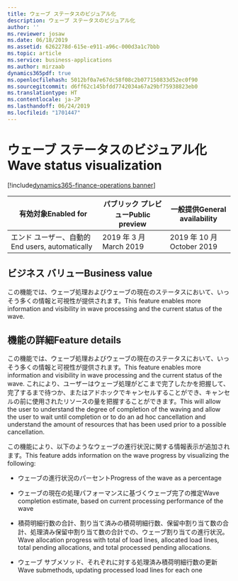 ```yaml
---
title: ウェーブ ステータスのビジュアル化
description: ウェーブ ステータスのビジュアル化
author: ''
ms.reviewer: josaw
ms.date: 06/18/2019
ms.assetid: 6262278d-615e-e911-a96c-000d3a1c7bbb
ms.topic: article
ms.service: business-applications
ms.author: mirzaab
dynamics365pdf: true
ms.openlocfilehash: 5012bf0a7e67dc58f08c2b077150833d52ec0f90
ms.sourcegitcommit: d6ff62c145bfdd7742034a67a29bf75938823eb0
ms.translationtype: HT
ms.contentlocale: ja-JP
ms.lasthandoff: 06/24/2019
ms.locfileid: "1701447"
---
```

# <a name="wave-status-visualization"></a><span data-ttu-id="7e068-103">ウェーブ ステータスのビジュアル化</span><span class="sxs-lookup"><span data-stu-id="7e068-103">Wave status visualization</span></span>
[!include[dynamics365-finance-operations banner](../includes/dynamics365-finance-operations.md)]

| <span data-ttu-id="7e068-104">有効対象</span><span class="sxs-lookup"><span data-stu-id="7e068-104">Enabled for</span></span>    |  <span data-ttu-id="7e068-105">パブリック プレビュー</span><span class="sxs-lookup"><span data-stu-id="7e068-105">Public preview</span></span> | <span data-ttu-id="7e068-106">一般提供</span><span class="sxs-lookup"><span data-stu-id="7e068-106">General availability</span></span> | 
| ---------- | ---------- |---------- |
|<span data-ttu-id="7e068-107">エンド ユーザー、自動的</span><span class="sxs-lookup"><span data-stu-id="7e068-107">End users, automatically</span></span>|<span data-ttu-id="7e068-108">2019 年 3 月</span><span class="sxs-lookup"><span data-stu-id="7e068-108">March 2019</span></span>| <span data-ttu-id="7e068-109">2019 年 10 月</span><span class="sxs-lookup"><span data-stu-id="7e068-109">October 2019</span></span>|


## <a name="business-value"></a><span data-ttu-id="7e068-110">ビジネス バリュー</span><span class="sxs-lookup"><span data-stu-id="7e068-110">Business value</span></span>
<!-- bv start -->
 <span data-ttu-id="7e068-111">この機能では、ウェーブ処理およびウェーブの現在のステータスにおいて、いっそう多くの情報と可視性が提供されます。</span><span class="sxs-lookup"><span data-stu-id="7e068-111">This feature enables more information and visibility in wave processing and the current status of the wave.</span></span> 
<!-- bv end -->



## <a name="feature-details"></a><span data-ttu-id="7e068-112">機能の詳細</span><span class="sxs-lookup"><span data-stu-id="7e068-112">Feature details</span></span>
<!--feature detail start -->
<span data-ttu-id="7e068-113">この機能では、ウェーブ処理およびウェーブの現在のステータスにおいて、いっそう多くの情報と可視性が提供されます。</span><span class="sxs-lookup"><span data-stu-id="7e068-113">This feature enables more information and visibility in wave processing and the current status of the wave.</span></span> <span data-ttu-id="7e068-114">これにより、ユーザーはウェーブ処理がどこまで完了したかを把握して、完了するまで待つか、またはアドホックでキャンセルすることができ、キャンセルの前に使用されたリソースの量を把握することができます。</span><span class="sxs-lookup"><span data-stu-id="7e068-114">This will allow the user to understand the degree of completion of the waving and allow the user to wait until completion or to do an ad hoc cancellation and understand the amount of resources that has been used prior to a possible cancellation.</span></span> 

<span data-ttu-id="7e068-115">この機能により、以下のようなウェーブの進行状況に関する情報表示が追加されます。</span><span class="sxs-lookup"><span data-stu-id="7e068-115">This feature adds information on the wave progress by visualizing the following:</span></span>

-  <span data-ttu-id="7e068-116">ウェーブの進行状況のパーセント</span><span class="sxs-lookup"><span data-stu-id="7e068-116">Progress of the wave as a percentage</span></span>

-  <span data-ttu-id="7e068-117">ウェーブの現在の処理パフォーマンスに基づくウェーブ完了の推定</span><span class="sxs-lookup"><span data-stu-id="7e068-117">Wave completion estimate, based on current processing performance of the wave</span></span>

-  <span data-ttu-id="7e068-118">積荷明細行数の合計、割り当て済みの積荷明細行数、保留中割り当て数の合計、処理済み保留中割り当て数の合計での、ウェーブ割り当ての進行状況。</span><span class="sxs-lookup"><span data-stu-id="7e068-118">Wave allocation progress with total of load lines, allocated load lines, total pending allocations, and total processed pending allocations.</span></span> 

-  <span data-ttu-id="7e068-119">ウェーブ サブメソッド、それぞれに対する処理済み積荷明細行数の更新</span><span class="sxs-lookup"><span data-stu-id="7e068-119">Wave submethods, updating processed load lines for each one</span></span>
<!--feature detail end -->










